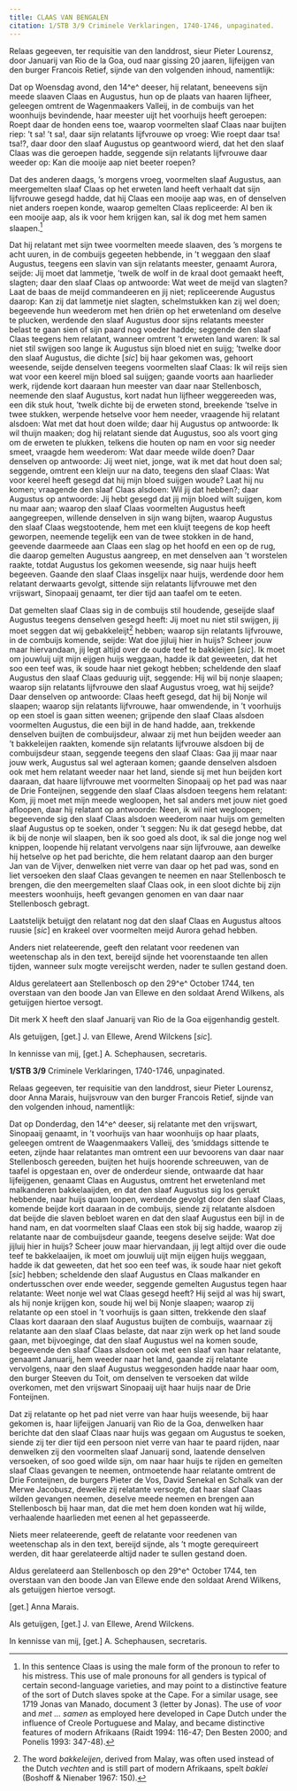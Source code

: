 ```yaml
---
title: CLAAS VAN BENGALEN
citation: 1/STB 3/9 Criminele Verklaringen, 1740-1746, unpaginated.
---
```


Relaas gegeeven, ter requisitie van den landdrost, sieur Pieter Lourensz, door Januarij van Rio de la Goa, oud naar gissing 20 jaaren, lijfeijgen van den burger Francois Retief, sijnde van den volgenden inhoud, namentlijk:

Dat op Woensdag avond, den 14^e^ deeser, hij relatant, beneevens sijn meede slaaven Claas en Augustus, hun op de plaats van haaren lijfheer, geleegen omtrent de Wagenmaakers Valleij, in de combuijs van het woonhuijs bevindende, haar meester uijt het voorhuijs heeft geroepen: Roept daar de honden eens toe, waarop voormelten slaaf Claas naar buijten riep: ’t sa! ’t sa!, daar sijn relatants lijfvrouwe op vroeg: Wie roept daar tsa! tsa!?, daar door den slaaf Augustus op geantwoord wierd, dat het den slaaf Claas was die geroepen hadde, seggende sijn relatants lijfvrouwe daar weeder op: Kan die mooije aap niet beeter roepen?

Dat des anderen daags, ’s morgens vroeg, voormelten slaaf Augustus, aan meergemelten slaaf Claas op het erweten land heeft verhaalt dat sijn lijfvrouwe gesegd hadde, dat hij Claas een mooije aap was, en of denselven niet anders roepen konde, waarop gemelten Claas repliceerde: Al ben ik een mooije aap, als ik voor hem krijgen kan, sal ik dog met hem samen slaapen.[^1]

Dat hij relatant met sijn twee voormelten meede slaaven, des ’s morgens te acht uuren, in de combuijs gegeeten hebbende, in ’t weggaan den slaaf Augustus, teegens een slavin van sijn relatants meester, genaamt Aurora, seijde: Jij moet dat lammetje, ’twelk de wolf in de kraal doot gemaakt heeft, slagten; daar den slaaf Claas op antwoorde: Wat weet de meijd van slagten? Laat de baas de meijd commandeeren en jij niet; repliceerende Augustus daarop: Kan zij dat lammetje niet slagten, schelmstukken kan zij wel doen; begeevende hun weederom met hen driën op het erwetenland om deselve te plucken, werdende den slaaf Augustus door sijns relatants meester belast te gaan sien of sijn paard nog voeder hadde; seggende den slaaf Claas teegens hem relatant, wanneer omtrent ’t erweten land waren: Ik sal niet stil swijgen soo lange ik Augustus sijn bloed niet en suijg; ’twelke door den slaaf Augustus, die dichte \[*sic*\] bij haar gekomen was, gehoort weesende, seijde denselven teegens voormelten slaaf Claas: Ik wil reijs sien wat voor een keerel mijn bloed sal suijgen; gaande voorts aan haarlieder werk, rijdende kort daaraan hun meester van daar naar Stellenbosch, neemende den slaaf Augustus, kort nadat hun lijfheer weggereeden was, een dik stuk hout, ’twelk dichte bij de erweten stond, breekende ’tselve in twee stukken, werpende hetselve voor hem needer, vraagende hij relatant alsdoen: Wat met dat hout doen wilde; daar hij Augustus op antwoorde: Ik wil thuijn maaken; dog hij relatant siende dat Augustus, soo als voort ging om de erweten te plukken, telkens die houten op nam en voor sig needer smeet, vraagde hem weederom: Wat daar meede wilde doen? Daar denselven op antwoorde: Jij weet niet, jonge, wat ik met dat hout doen sal; seggende, omtrent een kleijn uur na dato, teegens den slaaf Claas: Wat voor keerel heeft gesegd dat hij mijn bloed suijgen woude? Laat hij nu komen; vraagende den slaaf Claas alsdoen: Wil jij dat hebben?; daar Augustus op antwoorde: Jij hebt gesegd dat jij mijn bloed wilt suijgen, kom nu maar aan; waarop den slaaf Claas voormelten Augustus heeft aangegreepen, willende denselven in sijn wang bijten, waarop Augustus den slaaf Claas wegstootende, hem met een kluijt teegens de kop heeft geworpen, neemende tegelijk een van de twee stokken in de hand, geevende daarmeede aan Claas een slag op het hoofd en een op de rug, die daarop gemelten Augustus aangreep, en met denselven aan ’t worstelen raakte, totdat Augustus los gekomen weesende, sig naar huijs heeft begeeven. Gaande den slaaf Claas insgelijx naar huijs, werdende door hem relatant derwaarts gevolgt, sittende sijn relatants lijfvrouwe met den vrijswart, Sinopaaij genaamt, ter dier tijd aan taafel om te eeten.

Dat gemelten slaaf Claas sig in de combuijs stil houdende, geseijde slaaf Augustus teegens denselven gesegd heeft: Jij moet nu niet stil swijgen, jij moet seggen dat wij gebakkeleijt[^2] hebben; waarop sijn relatants lijfvrouwe, in de combuijs komende, seijde: Wat doe jijluij hier in huijs? Scheer jouw maar hiervandaan, jij legt altijd over de oude teef te bakkleijen \[*sic*\]. Ik moet om jouwluij uijt mijn eijgen huijs weggaan, hadde ik dat geweeten, dat het soo een teef was, ik soude haar niet gekogt hebben; scheldende den slaaf Augustus den slaaf Claas geduurig uijt, seggende: Hij wil bij nonje slaapen; waarop sijn relatants lijfvrouwe den slaaf Augustus vroeg, wat hij seijde? Daar denselven op antwoorde: Claas heeft gesegd, dat hij bij Nonje wil slaapen; waarop sijn relatants lijfvrouwe, haar omwendende, in ’t voorhuijs op een stoel is gaan sitten weenen; grijpende den slaaf Claas alsdoen voormelten Augustus, die een bijl in de hand hadde, aan, trekkende denselven buijten de combuijsdeur, alwaar zij met hun beijden weeder aan ’t bakkeleijen raakten, komende sijn relatants lijfvrouwe alsdoen bij de combuijsdeur staan, seggende teegens den slaaf Claas: Gaa jij maar naar jouw werk, Augustus sal wel agteraan komen; gaande denselven alsdoen ook met hem relatant weeder naar het land, siende sij met hun beijden kort daaraan, dat haare lijfvrouwe met voormelten Sinopaaij op het pad was naar de Drie Fonteijnen, seggende den slaaf Claas alsdoen teegens hem relatant: Kom, jij moet met mijn meede wegloopen, het sal anders met jouw niet goed afloopen, daar hij relatant op antwoorde: Neen, ik wil niet wegloopen; begeevende sig den slaaf Claas alsdoen weederom naar huijs om gemelten slaaf Augustus op te soeken, onder ’t seggen: Nu ik dat gesegd hebbe, dat ik bij de nonje wil slaapen, ben ik soo goed als doot, ik sal die jonge nog wel knippen, loopende hij relatant vervolgens naar sijn lijfvrouwe, aan dewelke hij hetselve op het pad berichte, die hem relatant daarop aan den burger Jan van de Vijver, denwelken niet verre van daar op het pad was, sond en liet versoeken den slaaf Claas gevangen te neemen en naar Stellenbosch te brengen, die den meergemelten slaaf Claas ook, in een sloot dichte bij zijn meesters woonhuijs, heeft gevangen genomen en van daar naar Stellenbosch gebragt.

Laatstelijk betuijgt den relatant nog dat den slaaf Claas en Augustus altoos ruusie \[*sic*\] en krakeel over voormelten meijd Aurora gehad hebben.

Anders niet relateerende, geeft den relatant voor reedenen van weetenschap als in den text, bereijd sijnde het voorenstaande ten allen tijden, wanneer sulx mogte vereijscht werden, nader te sullen gestand doen.

Aldus gerelateert aan Stellenbosch op den 29^e^ October 1744, ten overstaan van den boode Jan van Ellewe en den soldaat Arend Wilkens, als getuijgen hiertoe versogt.

Dit merk X heeft den slaaf Januarij van Rio de la Goa eijgenhandig gestelt.

Als getuijgen, \[get.\] J. van Ellewe, Arend Wilckens \[*sic*\].

In kennisse van mij, \[get.\] A. Schephausen, secretaris.

**1/STB 3/9** Criminele Verklaringen, 1740-1746, unpaginated.

Relaas gegeeven, ter requisitie van den landdrost, sieur Pieter Lourensz, door Anna Marais, huijsvrouw van den burger Francois Retief, sijnde van den volgenden inhoud, namentlijk:

Dat op Donderdag, den 14^e^ deeser, sij relatante met den vrijswart, Sinopaaij genaamt, in ’t voorhuijs van haar woonhuijs op haar plaats, geleegen omtrent de Waagenmaakers Valleij, des ’smiddags sittende te eeten, zijnde haar relatantes man omtrent een uur bevoorens van daar naar Stellenbosch gereeden, buijten het huijs hoorende schreeuwen, van de taafel is opgestaan en, over de onderdeur siende, ontwaarde dat haar lijfeijgenen, genaamt Claas en Augustus, omtrent het erwetenland met malkanderen bakkelaaijden, en dat den slaaf Augustus sig los gerukt hebbende, naar huijs quam loopen, werdende gevolgt door den slaaf Claas, komende beijde kort daaraan in de combuijs, siende zij relatante alsdoen dat beijde die slaven bebloet waren en dat den slaaf Augustus een bijl in de hand nam, en dat voormelten slaaf Claas een stok bij sig hadde, waarop zij relatante naar de combuijsdeur gaande, teegens deselve seijde: Wat doe jijluij hier in huijs? Scheer jouw maar hiervandaan, jij legt altijd over die oude teef te bakkelaaijen, ik moet om jouwluij uijt mijn eijgen huijs weggaan, hadde ik dat geweeten, dat het soo een teef was, ik soude haar niet gekoft \[*sic*\] hebben; scheldende den slaaf Augustus en Claas malkander en ondertusschen over ende weeder, seggende gemelten Augustus tegen haar relatante: Weet nonje wel wat Claas gesegd heeft? Hij seijd al was hij swart, als hij nonje krijgen kon, soude hij wel bij Nonje slaapen; waarop zij relatante op een stoel in ’t voorhuijs is gaan sitten, trekkende den slaaf Claas kort daaraan den slaaf Augustus buijten de combuijs, waarnaar zij relatante aan den slaaf Claas belaste, dat naar zijn werk op het land soude gaan, met bijvoeginge, dat den slaaf Augustus wel na komen soude, begeevende den slaaf Claas alsdoen ook met een slaaf van haar relatante, genaamt Januarij, hem weeder naar het land, gaande zij relatante vervolgens, naar den slaaf Augustus weggesonden hadde naar haar oom, den burger Steeven du Toit, om denselven te versoeken dat wilde overkomen, met den vrijswart Sinopaaij uijt haar huijs naar de Drie Fonteijnen.

Dat zij relatante op het pad niet verre van haar huijs weesende, bij haar gekomen is, haar lijfeijgen Januarij van Rio de la Goa, denwelken haar berichte dat den slaaf Claas naar huijs was gegaan om Augustus te soeken, siende zij ter dier tijd een persoon niet verre van haar te paard rijden, naar denwelken zij den voormelten slaaf Januarij sond, laatende denselven versoeken, of soo goed wilde sijn, om naar haar huijs te rijden en gemelten slaaf Claas gevangen te neemen, ontmoetende haar relatante omtrent de Drie Fonteijnen, de burgers Pieter de Vos, David Senekal en Schalk van der Merwe Jacobusz, dewelke zij relatante versogte, dat haar slaaf Claas wilden gevangen neemen, deselve meede neemen en brengen aan Stellenbosch bij haar man, dat die met hem doen konden wat hij wilde, verhaalende haarlieden met eenen al het gepasseerde.

Niets meer relateerende, geeft de relatante voor reedenen van weetenschap als in den text, bereijd sijnde, als ’t mogte gerequireert werden, dit haar gerelateerde altijd nader te sullen gestand doen.

Aldus gerelateerd aan Stellenbosch op den 29^e^ October 1744, ten overstaan van den boode Jan van Ellewe ende den soldaat Arend Wilkens, als getuijgen hiertoe versogt.

\[get.\] Anna Marais.

Als getuijgen, \[get.\] J. van Ellewe, Arend Wilckens.

In kennisse van mij, \[get.\] A. Schephausen, secretaris.

[^1]: In this sentence Claas is using the male form of the pronoun to refer to his mistress. This use of male pronouns for all genders is typical of certain second-language varieties, and may point to a distinctive feature of the sort of Dutch slaves spoke at the Cape. For a similar usage, see 1719 Jonas van Manado, document 3 (letter by Jonas). The use of *voor* and *met … samen* as employed here developed in Cape Dutch under the influence of Creole Portuguese and Malay, and became distinctive features of modern Afrikaans (Raidt 1994: 116-47; Den Besten 2000; and Ponelis 1993: 347-48).

[^2]: The word *bakkeleijen*, derived from Malay, was often used instead of the Dutch *vechten* and is still part of modern Afrikaans, spelt *baklei* (Boshoff & Nienaber 1967: 150).
